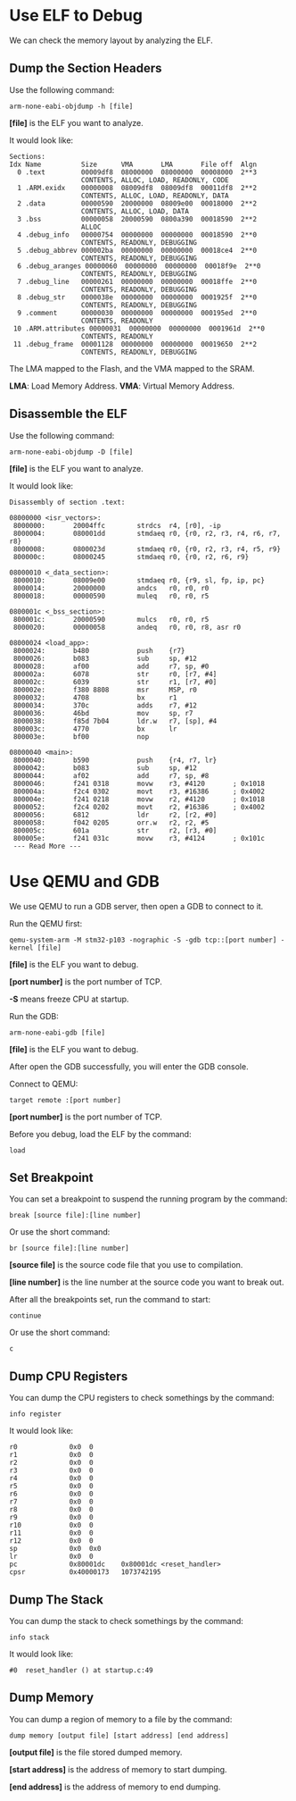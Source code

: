 # Use ELF to Debug

We can check the memory layout by analyzing the ELF.



## Dump the Section Headers

Use the following command:

```shell
arm-none-eabi-objdump -h [file]
```

**[file]** is the ELF you want to analyze.



It would look like:

```
Sections:
Idx Name          Size      VMA       LMA       File off  Algn
  0 .text         00009df8  08000000  08000000  00008000  2**3
                  CONTENTS, ALLOC, LOAD, READONLY, CODE
  1 .ARM.exidx    00000008  08009df8  08009df8  00011df8  2**2
                  CONTENTS, ALLOC, LOAD, READONLY, DATA
  2 .data         00000590  20000000  08009e00  00018000  2**2
                  CONTENTS, ALLOC, LOAD, DATA
  3 .bss          00000058  20000590  0800a390  00018590  2**2
                  ALLOC
  4 .debug_info   00000754  00000000  00000000  00018590  2**0
                  CONTENTS, READONLY, DEBUGGING
  5 .debug_abbrev 000002ba  00000000  00000000  00018ce4  2**0
                  CONTENTS, READONLY, DEBUGGING
  6 .debug_aranges 00000060  00000000  00000000  00018f9e  2**0
                  CONTENTS, READONLY, DEBUGGING
  7 .debug_line   00000261  00000000  00000000  00018ffe  2**0
                  CONTENTS, READONLY, DEBUGGING
  8 .debug_str    0000038e  00000000  00000000  0001925f  2**0
                  CONTENTS, READONLY, DEBUGGING
  9 .comment      00000030  00000000  00000000  000195ed  2**0
                  CONTENTS, READONLY
 10 .ARM.attributes 00000031  00000000  00000000  0001961d  2**0
                  CONTENTS, READONLY
 11 .debug_frame  00001128  00000000  00000000  00019650  2**2
                  CONTENTS, READONLY, DEBUGGING
```

The LMA mapped to the Flash, and the VMA mapped to the SRAM.

**LMA**: Load Memory Address.
**VMA**: Virtual Memory Address.



## Disassemble the ELF

Use the following command:

```shell
arm-none-eabi-objdump -D [file]
```

**[file]** is the ELF you want to analyze.



It would look like:

```
Disassembly of section .text:

08000000 <isr_vectors>:
 8000000:       20004ffc        strdcs  r4, [r0], -ip
 8000004:       080001dd        stmdaeq r0, {r0, r2, r3, r4, r6, r7, r8}
 8000008:       0800023d        stmdaeq r0, {r0, r2, r3, r4, r5, r9}
 800000c:       08000245        stmdaeq r0, {r0, r2, r6, r9}

08000010 <_data_section>:
 8000010:       08009e00        stmdaeq r0, {r9, sl, fp, ip, pc}
 8000014:       20000000        andcs   r0, r0, r0
 8000018:       00000590        muleq   r0, r0, r5

0800001c <_bss_section>:
 800001c:       20000590        mulcs   r0, r0, r5
 8000020:       00000058        andeq   r0, r0, r8, asr r0

08000024 <load_app>:
 8000024:       b480            push    {r7}
 8000026:       b083            sub     sp, #12
 8000028:       af00            add     r7, sp, #0
 800002a:       6078            str     r0, [r7, #4]
 800002c:       6039            str     r1, [r7, #0]
 800002e:       f380 8808       msr     MSP, r0
 8000032:       4708            bx      r1
 8000034:       370c            adds    r7, #12
 8000036:       46bd            mov     sp, r7
 8000038:       f85d 7b04       ldr.w   r7, [sp], #4
 800003c:       4770            bx      lr
 800003e:       bf00            nop

08000040 <main>:
 8000040:       b590            push    {r4, r7, lr}
 8000042:       b083            sub     sp, #12
 8000044:       af02            add     r7, sp, #8
 8000046:       f241 0318       movw    r3, #4120       ; 0x1018
 800004a:       f2c4 0302       movt    r3, #16386      ; 0x4002
 800004e:       f241 0218       movw    r2, #4120       ; 0x1018
 8000052:       f2c4 0202       movt    r2, #16386      ; 0x4002
 8000056:       6812            ldr     r2, [r2, #0]
 8000058:       f042 0205       orr.w   r2, r2, #5
 800005c:       601a            str     r2, [r3, #0]
 800005e:       f241 031c       movw    r3, #4124       ; 0x101c
 --- Read More ---
```



# Use QEMU and GDB

We use QEMU to run a GDB server, then open a GDB to connect to it.



Run the QEMU first:

```shell
qemu-system-arm -M stm32-p103 -nographic -S -gdb tcp::[port number] -kernel [file]
```

**[file]** is the ELF you want to debug.

**[port number]** is the port number of TCP.

**-S** means freeze CPU at startup.



Run the GDB:

```shell
arm-none-eabi-gdb [file]
```

**[file]** is the ELF you want to debug.



After open the GDB successfully, you will enter the GDB console.

Connect to QEMU:

```
target remote :[port number]
```

**[port number]** is the port number of TCP.



Before you debug, load the ELF by the command:

```
load
```



## Set Breakpoint

You can set a breakpoint to suspend the running program by the command:

```
break [source file]:[line number]
```

Or use the short command:

```
br [source file]:[line number]
```

**[source file]** is the source code file that you use to compilation.

**[line number]** is the line number at the source code you want to break out.



After all the breakpoints set, run the command to start:

```
continue
```

Or use the short command:

```
c
```



## Dump CPU Registers

You can dump the CPU registers to check somethings by the command:

```
info register
```

It would look like:

```
r0             0x0	0
r1             0x0	0
r2             0x0	0
r3             0x0	0
r4             0x0	0
r5             0x0	0
r6             0x0	0
r7             0x0	0
r8             0x0	0
r9             0x0	0
r10            0x0	0
r11            0x0	0
r12            0x0	0
sp             0x0	0x0
lr             0x0	0
pc             0x80001dc	0x80001dc <reset_handler>
cpsr           0x40000173	1073742195
```



## Dump The Stack

You can dump the stack to check somethings by the command:

```
info stack
```

It would look like:

```
#0  reset_handler () at startup.c:49
```



## Dump Memory

You can dump a region of memory to a file by the command:

```
dump memory [output file] [start address] [end address]
```

**[output file]** is the file stored dumped memory.

**[start address]** is the address of memory to start dumping.

**[end address]** is the address of memory to end dumping.

